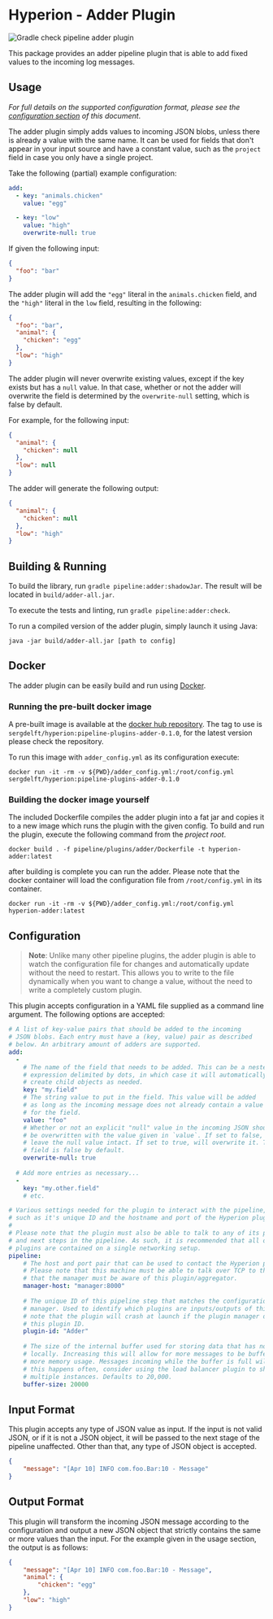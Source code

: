 # Hyperion - Adder Plugin

![Gradle check pipeline adder plugin](https://github.com/SERG-Delft/hyperion/workflows/Gradle%20check%20pipeline%20adder%20plugin/badge.svg)

This package provides an adder pipeline plugin that is able to add fixed values to the incoming log messages.

## Usage

_For full details on the supported configuration format, please see the [configuration section](#Configuration) of this document_.

The adder plugin simply adds values to incoming JSON blobs, unless there is already a value with the same name. It can be used for fields that don't appear in your input source and have a constant value, such as the `project` field in case you only have a single project.

Take the following (partial) example configuration:

```yaml
add:
  - key: "animals.chicken"
    value: "egg"

  - key: "low"
    value: "high"
    overwrite-null: true
```

If given the following input:

```json
{
  "foo": "bar"
}
```

The adder plugin will add the `"egg"` literal in the `animals.chicken` field, and the `"high"` literal in the `low` field, resulting in the following:

```json
{
  "foo": "bar",
  "animal": {
    "chicken": "egg"
  },
  "low": "high"
}
```

The adder plugin will never overwrite existing values, except if the key exists but has a `null` value. In that case, whether or not the adder will overwrite the field is determined by the `overwrite-null` setting, which is false by default.

For example, for the following input:

```json
{
  "animal": {
    "chicken": null
  },
  "low": null
}
```

The adder will generate the following output:

```json
{
  "animal": {
    "chicken": null
  },
  "low": "high"
}
```

## Building & Running

To build the library, run `gradle pipeline:adder:shadowJar`. The result will be located in `build/adder-all.jar`.

To execute the tests and linting, run `gradle pipeline:adder:check`.

To run a compiled version of the adder plugin, simply launch it using Java:

```shell script
java -jar build/adder-all.jar [path to config]
```

## Docker
The adder plugin can be easily build and run using [Docker](https://www.docker.com/). 

### Running the pre-built docker image
A pre-built image is available at the [docker hub repository](https://hub.docker.com/r/sergdelft/hyperion).
The tag to use is `sergdelft/hyperion:pipeline-plugins-adder-0.1.0`, for the latest version please check the repository.

To run this image with `adder_config.yml` as its configuration execute:
```shell script
docker run -it -rm -v ${PWD}/adder_config.yml:/root/config.yml sergdelft/hyperion:pipeline-plugins-adder-0.1.0
```

### Building the docker image yourself
The included Dockerfile compiles the adder plugin into a fat jar and copies it to a new image which runs the plugin with the given config.
To build and run the plugin, execute the following command from the _project root_. 

```shell script
docker build . -f pipeline/plugins/adder/Dockerfile -t hyperion-adder:latest
```

after building is complete you can run the adder.
Please note that the docker container will load the configuration file from `/root/config.yml` in its container.

```shell script
docker run -it -rm -v ${PWD}/adder_config.yml:/root/config.yml hyperion-adder:latest
```

## Configuration

> **Note**: Unlike many other pipeline plugins, the adder plugin is able to watch the configuration file for changes and automatically update without the need to restart. This allows you to write to the file dynamically when you want to change a value, without the need to write a completely custom plugin.

This plugin accepts configuration in a YAML file supplied as a command line argument. The following options are accepted:

```yaml
# A list of key-value pairs that should be added to the incoming
# JSON blobs. Each entry must have a (key, value) pair as described
# below. An arbitrary amount of adders are supported.
add:
  -
    # The name of the field that needs to be added. This can be a nested
    # expression delimited by dots, in which case it will automatically
    # create child objects as needed.
    key: "my.field"
    # The string value to put in the field. This value will be added 
    # as long as the incoming message does not already contain a value
    # for the field.
    value: "foo"
    # Whether or not an explicit "null" value in the incoming JSON should
    # be overwritten with the value given in `value`. If set to false, will
    # leave the null value intact. If set to true, will overwrite it. This
    # field is false by default.
    overwrite-null: true
    
  # Add more entries as necessary...
  -
    key: "my.other.field"
    # etc.

# Various settings needed for the plugin to interact with the pipeline,
# such as it's unique ID and the hostname and port of the Hyperion plugin manager.
# 
# Please note that the plugin must also be able to talk to any of its previous
# and next steps in the pipeline. As such, it is recommended that all of the 
# plugins are contained on a single networking setup.
pipeline:
    # The host and port pair that can be used to contact the Hyperion plugin manager.
    # Please note that this machine must be able to talk over TCP to the manager and
    # that the manager must be aware of this plugin/aggregator.
    manager-host: "manager:8000"
  
    # The unique ID of this pipeline step that matches the configuration of the plugin
    # manager. Used to identify which plugins are inputs/outputs of this step. Please
    # note that the plugin will crash at launch if the plugin manager does not recognize
    # this plugin ID.
    plugin-id: "Adder"
  
    # The size of the internal buffer used for storing data that has not yet been processed
    # locally. Increasing this will allow for more messages to be buffered, at the cost of
    # more memory usage. Messages incoming while the buffer is full will be thrown away. If
    # this happens often, consider using the load balancer plugin to shard this plugin across
    # multiple instances. Defaults to 20,000.
    buffer-size: 20000
```

## Input Format

This plugin accepts any type of JSON value as input. If the input is not valid JSON, or if it is not a JSON object, it will be passed to the next stage of the pipeline unaffected. Other than that, any type of JSON object is accepted.

```json
{
    "message": "[Apr 10] INFO com.foo.Bar:10 - Message"
}
```

## Output Format

This plugin will transform the incoming JSON message according to the configuration and output a new JSON object that strictly contains the same or more values than the input. For the example given in the usage section, the output is as follows:

```json
{
    "message": "[Apr 10] INFO com.foo.Bar:10 - Message",
    "animal": {
        "chicken": "egg"
    },
    "low": "high"
}
```
